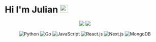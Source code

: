 # Hi I'm Julian <img src="https://media.giphy.com/media/hvRJCLFzcasrR4ia7z/giphy.gif" width="25px" height="25px">

<p align="center">
  <picture>
    <source media="(prefers-color-scheme: dark)" srcset="https://github-readme-stats-nine-lac-18.vercel.app/api?username=juliansommer&hide_border=true&theme=tokyonight&bg_color=00000000&count_private=trues&show_icons=true&include_all_commits=true&hide=contribs,issues">
    <img src="https://github-readme-stats-nine-lac-18.vercel.app/api?username=juliansommer&hide_border=true&count_private=true&show_icons=true&include_all_commits=true&hide=contribs,issues">
  </picture>
  <picture>
    <source media="(prefers-color-scheme: dark)" srcset="https://github-readme-stats-nine-lac-18.vercel.app/api/top-langs?username=juliansommer&hide_border=true&layout=compact&theme=tokyonight&bg_color=00000000&count_private=true&hide=jupyter%20notebook,html,css">
    <img src="https://github-readme-stats-nine-lac-18.vercel.app/api/top-langs?username=juliansommer&hide_border=true&layout=compact&count_private=true&hide=jupyter%20notebook,html,css">
  </picture>
</p>

<p align="center">
  <picture>
    <img src="https://img.shields.io/badge/Python-3776AB?style=for-the-badge&logo=python&logoColor=white" alt="Python">
  </picture>
  <picture>
    <img src="https://img.shields.io/badge/Go-00ADD8?style=for-the-badge&logo=go&logoColor=white" alt="Go">
  </picture>
  <picture>
    <img src="https://img.shields.io/badge/javascript-%23000.svg?style=for-the-badge&logo=javascript&logoColor=white" alt="JavaScript">
  </picture>
  <picture>
    <img src="https://img.shields.io/badge/react-%2307405e.svg?style=for-the-badge&logo=react&logoColor=white" alt="React.js">
  </picture>
  <picture>
    <img src="https://img.shields.io/badge/Next-black?style=for-the-badge&logo=next.js&logoColor=white" alt="Next.js">
  </picture>
  <picture>
    <img src="https://img.shields.io/badge/MongoDB-%234ea94b.svg?style=for-the-badge&logo=mongodb&logoColor=white" alt="MongoDB">
  </picture>
</p>
